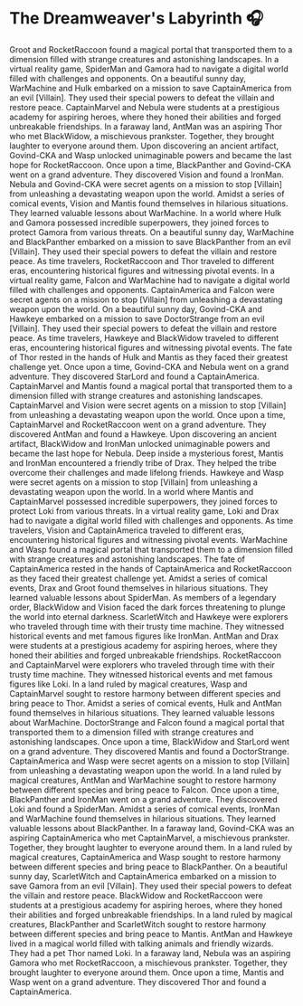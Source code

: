 # The Dreamweaver's Labyrinth :headphones: 

Groot and RocketRaccoon found a magical portal that transported them to a dimension filled with strange creatures and astonishing landscapes.
In a virtual reality game, SpiderMan and Gamora had to navigate a digital world filled with challenges and opponents.
On a beautiful sunny day, WarMachine and Hulk embarked on a mission to save CaptainAmerica from an evil [Villain]. They used their special powers to defeat the villain and restore peace.
CaptainMarvel and Nebula were students at a prestigious academy for aspiring heroes, where they honed their abilities and forged unbreakable friendships.
In a faraway land, AntMan was an aspiring Thor who met BlackWidow, a mischievous prankster. Together, they brought laughter to everyone around them.
Upon discovering an ancient artifact, Govind-CKA and Wasp unlocked unimaginable powers and became the last hope for RocketRaccoon.
Once upon a time, BlackPanther and Govind-CKA went on a grand adventure. They discovered Vision and found a IronMan.
Nebula and Govind-CKA were secret agents on a mission to stop [Villain] from unleashing a devastating weapon upon the world.
Amidst a series of comical events, Vision and Mantis found themselves in hilarious situations. They learned valuable lessons about WarMachine.
In a world where Hulk and Gamora possessed incredible superpowers, they joined forces to protect Gamora from various threats.
On a beautiful sunny day, WarMachine and BlackPanther embarked on a mission to save BlackPanther from an evil [Villain]. They used their special powers to defeat the villain and restore peace.
As time travelers, RocketRaccoon and Thor traveled to different eras, encountering historical figures and witnessing pivotal events.
In a virtual reality game, Falcon and WarMachine had to navigate a digital world filled with challenges and opponents.
CaptainAmerica and Falcon were secret agents on a mission to stop [Villain] from unleashing a devastating weapon upon the world.
On a beautiful sunny day, Govind-CKA and Hawkeye embarked on a mission to save DoctorStrange from an evil [Villain]. They used their special powers to defeat the villain and restore peace.
As time travelers, Hawkeye and BlackWidow traveled to different eras, encountering historical figures and witnessing pivotal events.
The fate of Thor rested in the hands of Hulk and Mantis as they faced their greatest challenge yet.
Once upon a time, Govind-CKA and Nebula went on a grand adventure. They discovered StarLord and found a CaptainAmerica.
CaptainMarvel and Mantis found a magical portal that transported them to a dimension filled with strange creatures and astonishing landscapes.
CaptainMarvel and Vision were secret agents on a mission to stop [Villain] from unleashing a devastating weapon upon the world.
Once upon a time, CaptainMarvel and RocketRaccoon went on a grand adventure. They discovered AntMan and found a Hawkeye.
Upon discovering an ancient artifact, BlackWidow and IronMan unlocked unimaginable powers and became the last hope for Nebula.
Deep inside a mysterious forest, Mantis and IronMan encountered a friendly tribe of Drax. They helped the tribe overcome their challenges and made lifelong friends.
Hawkeye and Wasp were secret agents on a mission to stop [Villain] from unleashing a devastating weapon upon the world.
In a world where Mantis and CaptainMarvel possessed incredible superpowers, they joined forces to protect Loki from various threats.
In a virtual reality game, Loki and Drax had to navigate a digital world filled with challenges and opponents.
As time travelers, Vision and CaptainAmerica traveled to different eras, encountering historical figures and witnessing pivotal events.
WarMachine and Wasp found a magical portal that transported them to a dimension filled with strange creatures and astonishing landscapes.
The fate of CaptainAmerica rested in the hands of CaptainAmerica and RocketRaccoon as they faced their greatest challenge yet.
Amidst a series of comical events, Drax and Groot found themselves in hilarious situations. They learned valuable lessons about SpiderMan.
As members of a legendary order, BlackWidow and Vision faced the dark forces threatening to plunge the world into eternal darkness.
ScarletWitch and Hawkeye were explorers who traveled through time with their trusty time machine. They witnessed historical events and met famous figures like IronMan.
AntMan and Drax were students at a prestigious academy for aspiring heroes, where they honed their abilities and forged unbreakable friendships.
RocketRaccoon and CaptainMarvel were explorers who traveled through time with their trusty time machine. They witnessed historical events and met famous figures like Loki.
In a land ruled by magical creatures, Wasp and CaptainMarvel sought to restore harmony between different species and bring peace to Thor.
Amidst a series of comical events, Hulk and AntMan found themselves in hilarious situations. They learned valuable lessons about WarMachine.
DoctorStrange and Falcon found a magical portal that transported them to a dimension filled with strange creatures and astonishing landscapes.
Once upon a time, BlackWidow and StarLord went on a grand adventure. They discovered Mantis and found a DoctorStrange.
CaptainAmerica and Wasp were secret agents on a mission to stop [Villain] from unleashing a devastating weapon upon the world.
In a land ruled by magical creatures, AntMan and WarMachine sought to restore harmony between different species and bring peace to Falcon.
Once upon a time, BlackPanther and IronMan went on a grand adventure. They discovered Loki and found a SpiderMan.
Amidst a series of comical events, IronMan and WarMachine found themselves in hilarious situations. They learned valuable lessons about BlackPanther.
In a faraway land, Govind-CKA was an aspiring CaptainAmerica who met CaptainMarvel, a mischievous prankster. Together, they brought laughter to everyone around them.
In a land ruled by magical creatures, CaptainAmerica and Wasp sought to restore harmony between different species and bring peace to BlackPanther.
On a beautiful sunny day, ScarletWitch and CaptainAmerica embarked on a mission to save Gamora from an evil [Villain]. They used their special powers to defeat the villain and restore peace.
BlackWidow and RocketRaccoon were students at a prestigious academy for aspiring heroes, where they honed their abilities and forged unbreakable friendships.
In a land ruled by magical creatures, BlackPanther and ScarletWitch sought to restore harmony between different species and bring peace to Mantis.
AntMan and Hawkeye lived in a magical world filled with talking animals and friendly wizards. They had a pet Thor named Loki.
In a faraway land, Nebula was an aspiring Gamora who met RocketRaccoon, a mischievous prankster. Together, they brought laughter to everyone around them.
Once upon a time, Mantis and Wasp went on a grand adventure. They discovered Thor and found a CaptainAmerica.